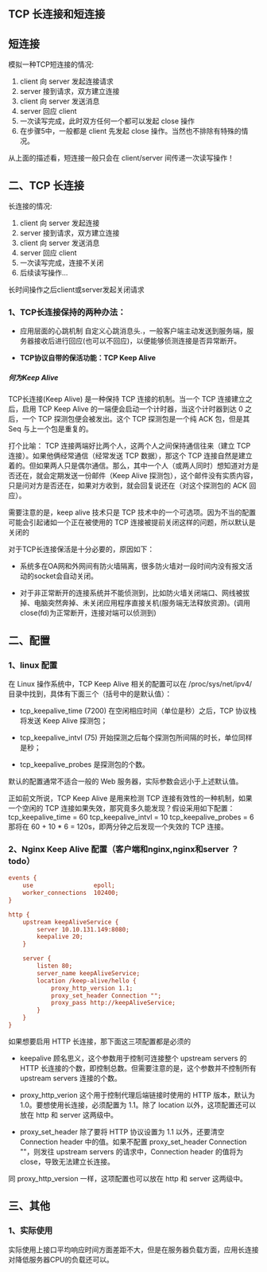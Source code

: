 ## TCP 长连接和短连接
## 短连接
模拟一种TCP短连接的情况:

1. client 向 server 发起连接请求
2. server 接到请求，双方建立连接
3. client 向 server 发送消息
4. server 回应 client
5. 一次读写完成，此时双方任何一个都可以发起 close 操作
6. 在步骤5中，一般都是 client 先发起 close 操作。当然也不排除有特殊的情况。

从上面的描述看，短连接一般只会在 client/server 间传递一次读写操作！
## 二、TCP 长连接
长连接的情况:
1. client 向 server 发起连接
2. server 接到请求，双方建立连接
3. client 向 server 发送消息
4. server 回应 client
5. 一次读写完成，连接不关闭
6. 后续读写操作...

长时间操作之后client或server发起关闭请求

### 1、TCP长连接保持的两种办法：
* 应用层面的心跳机制
    自定义心跳消息头.，一般客户端主动发送到服务端，服务器接收后进行回应(也可以不回应)，以便能够侦测连接是否异常断开。

* **TCP协议自带的保活功能：TCP Keep Alive**

##### 何为Keep Alive

TCP长连接(Keep Alive) 是一种保持 TCP 连接的机制。当一个 TCP 连接建立之后，启用 TCP Keep Alive 的一端便会启动一个计时器，当这个计时器到达 0 之后，一个 TCP 探测包便会被发出。这个 TCP 探测包是一个纯 ACK 包，但是其 Seq 与上一个包是重复的。

打个比喻：
TCP 连接两端好比两个人，这两个人之间保持通信往来（建立 TCP 连接）。如果他俩经常通信（经常发送 TCP 数据），那这个 TCP 连接自然是建立着的。但如果两人只是偶尔通信。那么，其中一个人（或两人同时）想知道对方是否还在，就会定期发送一份邮件（Keep Alive 探测包），这个邮件没有实质内容，只是问对方是否还在，如果对方收到，就会回复说还在（对这个探测包的 ACK 回应）。

需要注意的是，keep alive 技术只是 TCP 技术中的一个可选项。因为不当的配置可能会引起诸如一个正在被使用的 TCP 连接被提前关闭这样的问题，所以默认是关闭的

对于TCP长连接保活是十分必要的，原因如下：
* 系统多在OA网和外网间有防火墙隔离，很多防火墙对一段时间内没有报文活动的socket会自动关闭。

* 对于非正常断开的连接系统并不能侦测到，比如防火墙关闭端口、网线被拔掉、电脑突然奔掉、未关闭应用程序直接关机(服务端无法释放资源)。(调用close(fd)为正常断开，连接对端可以侦测到)


## 二、配置
### 1、linux 配置
在 Linux 操作系统中，TCP Keep Alive 相关的配置可以在 /proc/sys/net/ipv4/ 目录中找到，具体有下面三个（括号中的是默认值）：

* tcp_keepalive_time (7200)
在空闲相应时间（单位是秒）之后，TCP 协议栈将发送 Keep Alive 探测包；

* tcp_keepalive_intvl (75)
开始探测之后每个探测包所间隔的时长，单位同样是秒；

* tcp_keepalive_probes 
是探测包的个数。

默认的配置通常不适合一般的 Web 服务器，实际参数会远小于上述默认值。

正如前文所说，TCP Keep Alive 是用来检测 TCP 连接有效性的一种机制，如果一个空闲的 TCP 连接如果失效，那究竟多久能发现？假设采用如下配置：
tcp_keepalive_time = 60
tcp_keepalive_intvl = 10
tcp_keepalive_probes = 6
那将在 60 + 10 * 6 = 120s，即两分钟之后发现一个失效的 TCP 连接。

### 2、Nginx Keep Alive 配置（客户端和nginx,nginx和server ？ todo）

```ini
events {
    use                 epoll;
    worker_connections  102400;
}

http {
    upstream keepAliveService {
        server 10.10.131.149:8080;
        keepalive 20;
    }

    server {
        listen 80;
        server_name keepAliveService;
        location /keep-alive/hello {
            proxy_http_version 1.1;
            proxy_set_header Connection "";
            proxy_pass http://keepAliveService;
        }
    }
}
```
如果想要启用 HTTP 长连接，那下面这三项配置都是必须的

* keepalive
顾名思义，这个参数用于控制可连接整个 upstream servers 的 HTTP 长连接的个数，即控制总数。但需要注意的是，这个参数并不控制所有 upstream servers 连接的个数。

* proxy_http_verion
这个用于控制代理后端链接时使用的 HTTP 版本，默认为 1.0。要想使用长连接，必须配置为 1.1。除了 location 以外，这项配置还可以放在 http 和 server 这两级中。

* proxy_set_header
除了要将 HTTP 协议设置为 1.1 以外，还要清空 Connection header 中的值。如果不配置 proxy_set_header Connection ""，则发往 upstream servers 的请求中，Connection header 的值将为 close，导致无法建立长连接。

同 proxy_http_version 一样，这项配置也可以放在 http 和 server 这两级中。

## 三、其他
### 1、实际使用
实际使用上接口平均响应时间方面差距不大，但是在服务器负载方面，应用长连接对降低服务器CPU的负载还可以。

